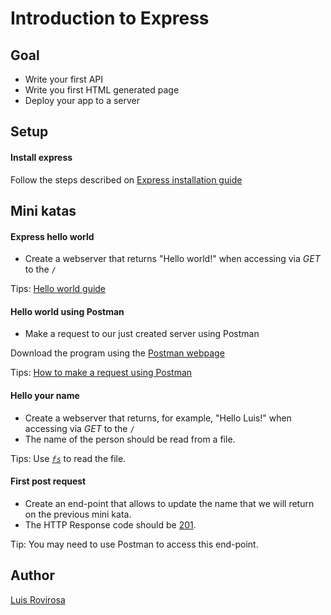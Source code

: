 # Introduction to Express

## Goal
- Write your first API
- Write you first HTML generated page
- Deploy your app to a server

## Setup

#### Install express
Follow the steps described on [Express installation guide](https://expressjs.com/es/starter/installing.html)

## Mini katas

#### Express hello world
- Create a webserver that returns "Hello world!" when accessing via _GET_ to the `/`

Tips: [Hello world guide](https://expressjs.com/es/starter/hello-world.html)

#### Hello world using Postman
- Make a request to our just created server using Postman

Download the program using the [Postman webpage](https://learning.getpostman.com/docs/postman/launching_postman/installation_and_updates/)

Tips: [How to make a request using Postman](https://learning.getpostman.com/docs/postman/launching_postman/sending_the_first_request/) 

#### Hello your name
- Create a webserver that returns, for example, "Hello Luis!" when accessing via _GET_ to the `/`
- The name of the person should be read from a file.

Tips: Use [_`fs`_](https://nodejs.org/api/fs.html) to read the file.

#### First post request
- Create an end-point that allows to update the name that we will return on the previous mini kata.
- The HTTP Response code should be [201](https://en.wikipedia.org/wiki/List_of_HTTP_status_codes#2xx_Success).

Tip: You may need to use Postman to access this end-point.

## Author
[Luis Rovirosa](https://twitter.com/luisrovirosa)
